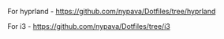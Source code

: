 For hyprland - https://github.com/nypava/Dotfiles/tree/hyprland

For i3 - https://github.com/nypava/Dotfiles/tree/i3
